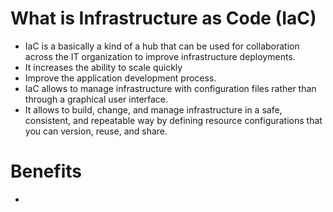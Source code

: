 # What is Infrastructure as Code (IaC)
- IaC is a basically a kind of a hub that can be used for collaboration across the IT organization to improve infrastructure deployments.
- It increases the ability to scale quickly
- Improve the application development process.
- IaC allows to manage infrastructure with configuration files rather than through a graphical user interface.
- It allows to build, change, and manage infrastructure in a safe, consistent, and repeatable way by defining resource configurations that you can version, reuse, and share.

# Benefits
- 